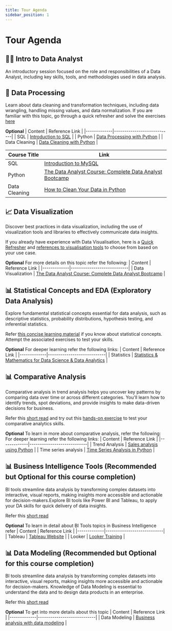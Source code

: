 ```yaml
---
title: Tour Agenda
sidebar_position: 1
---
```


# Tour Agenda

## 👩‍💻 Intro to Data Analyst
An introductory session focused on the role and responsibilities of a Data Analyst, including key skills, tools, and methodologies used in data analysis.


## 🔄 Data Processing
Learn about data cleaning and transformation techniques, including data wrangling, handling missing values, and data normalization.
If you are familiar with this topic, go through a quick refresher and solve the exercises
[here](https://data-navigators.github.io/docs/data-processing/SQL/sql-quick-review#)

**Optional**
| Content       | Reference Link                       |
|-------------|----------------------------|
| SQL     | [Introduction to SQL](https://thoughtworks.udemy.com/course/sql-introduction-to-mysql/learn/lecture/29407174?learning_path_id=7614108#overview) |
| Python     | [Data Processing with Python](https://thoughtworks.udemy.com/course/the-data-analyst-course-complete-data-analyst-bootcamp/learn/lecture/22864769?course_portion_id=635214&learning_path_id=7614108#overview) |
| Data Cleaning  | [Data Cleaning with Python](https://towardsdatascience.com/how-to-clean-your-data-in-python-8f178638b98d) |

| Course Title | Link |
|--------------|------|
| SQL          | [Introduction to MySQL](https://thoughtworks.udemy.com/course/sql-introduction-to-mysql/learn/lecture/29407174?learning_path_id=7614108#overview) |
| Python       | [The Data Analyst Course: Complete Data Analyst Bootcamp](https://thoughtworks.udemy.com/course/the-data-analyst-course-complete-data-analyst-bootcamp/learn/lecture/22864769?course_portion_id=635214&learning_path_id=7614108#overview) |
| Data Cleaning | [How to Clean Your Data in Python](https://towardsdatascience.com/how-to-clean-your-data-in-python-8f178638b98d) |



## 📈 Data Visualization
Discover best practices in data visualization, including the use of visualization tools and libraries to effectively communicate data insights.

If you already have experience with Data Visualisation, here is a [Quick Refresher](https://github.com/Data-Navigators/data-navigators.github.io/blob/0e08e4542f9f2683f7f3dbf50e61728ca3f6a29e/docs/data-visualisation/understanding-your-data.md) and [references to visualisation tools](https://github.com/Data-Navigators/data-navigators.github.io/blob/0e08e4542f9f2683f7f3dbf50e61728ca3f6a29e/docs/data-visualisation/visualization-tools.md) to choose from based on your use case.

**Optional**
For more details on this topic refer the following:
| Content       | Reference Link                    |
|-------------|----------------------------|
| Data Visualization    | [The Data Analyst Course: Complete Data Analyst Bootcamp](https://thoughtworks.udemy.com/course/the-data-analyst-course-complete-data-analyst-bootcamp/learn/lecture/22842665?course_portion_id=635218&learning_path_id=7614108#overview) |


## 📊 Statistical Concepts and EDA (Exploratory Data Analysis)
Explore fundamental statistical concepts essential for data analysis, such as descriptive statistics, probability distributions, hypothesis testing, and inferential statistics.

Refer [this concise learning material](https://data-navigators.github.io/docs/category/statistical-concepts-eda) if you know about statistical concepts. Attempt the associated exercises to test your skills.

**Optional**
For deeper learning refer the following links:
| Content       | Reference Link                    |
|-------------|----------------------------|
| Statistics    | [Statistics & Mathematics for Data Science & Data Analytics](https://thoughtworks.udemy.com/course/statistics-for-data-science-data-analytics/learn/lecture/23236178#overview) |



## 📊 Comparative Analysis
Comparative analysis in trend analysis helps you uncover key patterns by comparing data over time or across different categories. You'll learn how to identify trends, spot deviations, and provide insights to make data-driven decisions for business.

Refer this [short read](https://data-navigators.github.io/docs/category/statistical-concepts-eda) and try out this [hands-on exercise](https://data-navigators.github.io/docs/comparative-analysis/Trend%20Analysis/Exercise) to test your comparative analytics skills.

**Optional**
To learn in more about comparative analysis, refer the following:
For deeper learning refer the following links:
| Content       | Reference Link                    |
|-------------|----------------------------|
| Trend Analysis    | [Sales analysis using Python](https://medium.com/@sbrnkthln/bakery-sales-analysis-with-python-d37478ebbcab) |
| Time series analysis    | [Time Series Analysis in Python](https://www.simplilearn.com/tutorials/python-tutorial/time-series-analysis-in-python) |


## 📊 Business Intelligence Tools (Recommended but Optional for this course completion)
BI tools streamline data analysis by transforming complex datasets into interactive, visual reports, making insights more accessible and actionable for decision-makers.Explore BI tools like Power BI and Tableau, to apply your DA skills for quick delivery of data insights.

Refer this [short read](https://data-navigators.github.io/docs/bi-tools/business-intelligence)

**Optional**
To learn in detail about BI Tools topics in Business Intelligence refer
| Content       | Reference Link                    |
|-------------|----------------------------|
|  Tableau   | [Tableau Website](https://public.tableau.com/app/discover) |
|  Looker   | [Looker Training](https://thoughtworks.udemy.com/course/google-looker-lookml/) |


## 📊 Data Modeling (Recommended but Optional for this course completion)
BI tools streamline data analysis by transforming complex datasets into interactive, visual reports, making insights more accessible and actionable for decision-makers. Knowledge of Data Modeling is essential to understand the data and to design data products in an enterprise.

Refer this [short read](https://data-navigators.github.io/docs/data-modeling/intro-to-data-modeling)

**Optional**
To get into more details about this topic
| Content       | Reference Link                    |
|-------------|----------------------------|
|  Data Modeling   | [Business analysis with data modeling](https://thoughtworks.udemy.com/course/business-analysis-data-modelling/#overview) |



